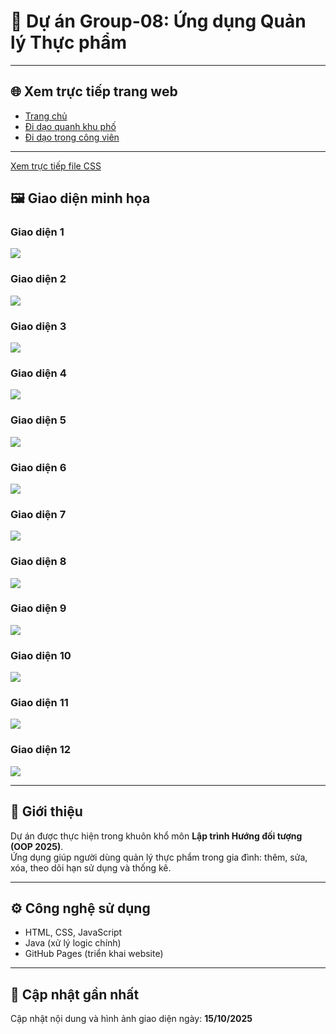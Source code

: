 # 🌸 Dự án Group-08: Ứng dụng Quản lý Thực phẩm


---

## 🌐 Xem trực tiếp trang web

- [Trang chủ](https://nguyennghiduc.github.io/Group-08/html/index.html)  
- [Đi dạo quanh khu phố](https://nguyennghiduc.github.io/Group-08/html/walks.html)  
- [Đi dạo trong công viên](https://nguyennghiduc.github.io/Group-08/html/park.html)

---
[Xem trực tiếp file CSS](https://github.com/NguyenNghiDuc/Group-08/blob/main/css/style.css)


## 🖼️ Giao diện minh họa

### Giao diện 1
![](../Group-08/images/anh1.png)

### Giao diện 2
![](../Group-08/images/anh2png.png)

### Giao diện 3
![](../Group-08/images/anh3.png)

### Giao diện 4
![](../Group-08/images/anh4.png)

### Giao diện 5
![](../Group-08/images/anh5.png)

### Giao diện 6
![](../Group-08/images/ba.png)

### Giao diện 7
![](../Group-08/images/cay.png)

### Giao diện 8
![](../Group-08/images/chuot.png)

### Giao diện 9
![](../Group-08/images/ho.png)

### Giao diện 10
![](../Group-08/images/may.png)

### Giao diện 11
![](../Group-08/images/meo.png)

### Giao diện 12
![](../Group-08/images/wed.png)

---

## 📘 Giới thiệu
Dự án được thực hiện trong khuôn khổ môn **Lập trình Hướng đối tượng (OOP 2025)**.  
Ứng dụng giúp người dùng quản lý thực phẩm trong gia đình: thêm, sửa, xóa, theo dõi hạn sử dụng và thống kê.

---

## ⚙️ Công nghệ sử dụng
- HTML, CSS, JavaScript  
- Java (xử lý logic chính)  
- GitHub Pages (triển khai website)

---

## 📅 Cập nhật gần nhất
Cập nhật nội dung và hình ảnh giao diện ngày: **15/10/2025**
